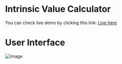 # Intrinsic Value Calculator

You can check live demo by clicking this link: [Live here](https://abhinaytiwari.github.io/CalculateStocksIntirinsicValue/)


# User Interface

![image](https://github.com/abhinayTiwari/CalculateStocksIntirinsicValue/assets/24514803/154bdaa9-29c3-41f7-9450-579f154110cb)
